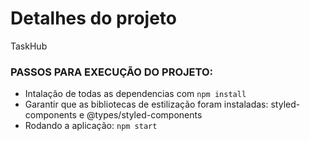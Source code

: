 # Detalhes do projeto

TaskHub


###  PASSOS PARA EXECUÇÃO DO PROJETO:

- Intalação de todas as dependencias com `npm install` 
- Garantir que as bibliotecas de estilização foram instaladas: styled-components e @types/styled-components
- Rodando a aplicação: `npm start`


